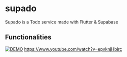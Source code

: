 # supado

Supado is a Todo service made with Flutter & Supabase

## Functionalities

[![DEMO](https://img.youtube.com/vi/epvknjHbirc/0.jpg)](https://www.youtube.com/watch?v=epvknjHbirc)
https://www.youtube.com/watch?v=epvknjHbirc
<!-- - Sign In & Sign Up with Email & Password -->


<!-- ## Getting Started

This project is a starting point for a Flutter application.

A few resources to get you started if this is your first Flutter project:

- [Lab: Write your first Flutter app](https://docs.flutter.dev/get-started/codelab)
- [Cookbook: Useful Flutter samples](https://docs.flutter.dev/cookbook)

For help getting started with Flutter development, view the
[online documentation](https://docs.flutter.dev/), which offers tutorials,
samples, guidance on mobile development, and a full API reference. -->

